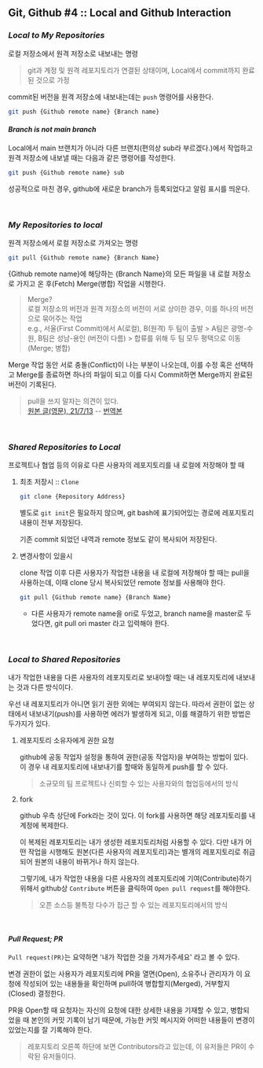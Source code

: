 ##  **Git, Github #4 :: Local and Github Interaction**

### *Local to My Repositories*

로컬 저장소에서 원격 저장소로 내보내는 명령

> git과 계정 및 원격 레포지토리가 연결된 상태이며, Local에서 commit까지 완료된 것으로 가정

commit된 버전을 원격 저장소에 내보내는데는 `push` 명령어를 사용한다.

```bash
git push {Github remote name} {Branch name}
```

#### *Branch is not main branch*

Local에서 main 브랜치가 아니라 다른 브랜치(편의상 sub라 부르겠다.)에서 작업하고 원격 저장소에 내보낼 때는 다음과 같은 명령어를 작성한다.

```bash
git push {Github remote name} sub
```

성공적으로 마친 경우, github에 새로운 branch가 등록되었다고 알림 표시를 띄운다.

<br>

### *My Repositories to local*

원격 저장소에서 로컬 저장소로 가져오는 명령

```bash
git pull {Github remote name} {Branch Name}
```

{Github remote name}에 해당하는 {Branch Name}의 모든 파일을 내 로컬 저장소로 가지고 온 후(Fetch) Merge(병합) 작업을 시행한다.

> Merge?    
로컬 저장소의 버전과 원격 저장소의 버전이 서로 상이한 경우, 이를 하나의 버전으로 묶어주는 작업    
e.g., 서울(First Commit)에서 A(로컬), B(원격) 두 팀이 출발 > A팀은 광명-수원, B팀은 성남-용인 (버전이 다름) > 합류를 위해 두 팀 모두 평택으로 이동(Merge; 병합)

Merge 작업 동안 서로 충돌(Conflict)이 나는 부분이 나오는데, 이를 수정 혹은 선택하고 Merge를 종료하면 하나의 파일이 되고 이를 다시 Commit하면 Merge까지 완료된 버전이 기록된다.

> pull을 쓰지 말자는 의견이 있다.    
[원본 글(영문), 21/7/13](https://felipec.wordpress.com/2021/07/13/why-is-git-pull-broken/) --
[번역본](https://ryanking13.github.io/2021/10/17/why-git-pull-is-broken.html)
>

<br>

### *Shared Repositories to Local*

프로젝트나 협업 등의 이유로 다른 사용자의 레포지토리를 내 로컬에 저장해야 할 때

1. 최초 저장시 :: `Clone`

    ```bash
    git clone {Repository Address}
    ```

    별도로 `git init`은 필요하지 않으며, git bash에 표기되어있는 경로에 레포지토리 내용이 전부 저장된다.
    
    기존 commit 되었던 내역과 remote 정보도 같이 복사되어 저장된다.

2. 변경사항이 있을시

    clone 작업 이후 다른 사용자가 작업한 내용을 내 로컬에 저장해야 할 때는 pull을 사용하는데, 이때 clone 당시 복사되었던 remote 정보를 사용해야 한다.

    ```bash
    git pull {Github remote name} {Branch Name}
    ```

    - 다른 사용자가 remote name을 ori로 두었고, branch name을 master로 두었다면, git pull ori master 라고 입력해야 한다.

<br>

### *Local to Shared Repositories*

내가 작업한 내용을 다른 사용자의 레포지토리로 보내야할 때는 내 레포지토리에 내보내는 것과 다른 방식이다.

우선 내 레포지토리가 아니면 읽기 권한 외에는 부여되지 않는다. 따라서 권한이 없는 상태에서 내보내기(push)를 사용하면 에러가 발생하게 되고, 이를 해결하기 위한 방법은 두가지가 있다.

1. 레포지토리 소유자에게 권한 요청

    github에 공동 작업자 설정을 통하여 권한(공동 작업자)을 부여하는 방법이 있다. 이 경우 내 레포지토리에 내보내기를 할때와 동일하게 push를 할 수 있다.

    > 소규모의 팀 프로젝트나 신뢰할 수 있는 사용자와의 협업등에서의 방식

2. fork

    github 우측 상단에 Fork라는 것이 있다. 이 fork를 사용하면 해당 레포지토리를 내 계정에 복제한다.
    
    이 복제된 레포지토리는 내가 생성한 레포지토리처럼 사용할 수 있다. 다만 내가 어떤 작업을 시행해도 원본(다른 사용자의 레포지토리)과는 별개의 레포지토리로 취급되어 원본의 내용이 바뀌거나 하지 않는다.

    그렇기에, 내가 작업한 내용을 다른 사용자의 레포지토리에 기여(Contribute)하기 위해서 github상 `Contribute` 버튼을 클릭하여 `Open pull request`를 해야한다.

    > 오픈 소스등 불특정 다수가 접근 할 수 있는 레포지토리에서의 방식

<br>

#### *Pull Request; PR*

`Pull request(PR)`는 요약하면 '내가 작업한 것을 가져가주세요' 라고 볼 수 있다.    

변경 권한이 없는 사용자가 레포지토리에 PR을 열면(Open), 소유주나 관리자가 이 요청에 작성되어 있는 내용들을 확인하며 pull하여 병합할지(Merged), 거부할지(Closed) 결정한다.

PR을 Open할 때 요청자는 자신의 요청에 대한 상세한 내용을 기재할 수 있고, 병합되었을 때 본인의 커밋 기록이 남기 때문에, 가능한 커밋 메시지와 어떠한 내용들이 변경이 있었는지를 잘 기록해야 한다.

> 레포지토리 오른쪽 하단에 보면 Contributors라고 있는데, 이 유저들은 PR이 수락된 유저들이다.
